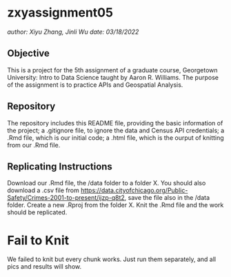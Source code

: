 # zxyassignment05
*author: Xiyu Zhang, Jinli Wu*
*date: 03/18/2022*

## Objective
This is a project for the 5th assignment of a graduate course, Georgetown University: Intro to Data Science taught by Aaron R. Williams. The purpose of the assignment is to practice APIs and Geospatial Analysis.

## Repository
The repository includes this README file, providing the basic information of the project; a .gitignore file, to ignore the data and Census API credentials; a .Rmd file, which is our initial code; a .html file, which is the ourput of knitting from our .Rmd file.

## Replicating Instructions
Download our .Rmd file, the /data folder to a folder X. You should also download a .csv file from https://data.cityofchicago.org/Public-Safety/Crimes-2001-to-present/ijzp-q8t2, save the file also in the /data folder. Create a new .Rproj from the folder X. Knit the .Rmd file and the work should be replicated.

# Fail to Knit
We failed to knit but every chunk works. Just run them separately, and all pics and results will show.
